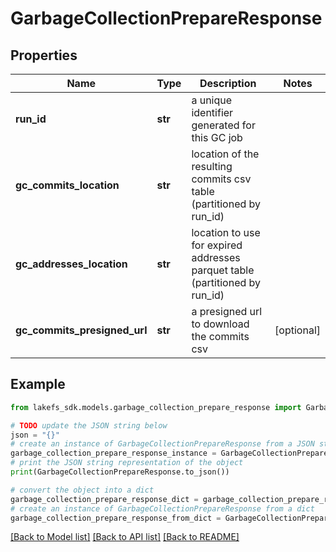 # GarbageCollectionPrepareResponse


## Properties

Name | Type | Description | Notes
------------ | ------------- | ------------- | -------------
**run_id** | **str** | a unique identifier generated for this GC job | 
**gc_commits_location** | **str** | location of the resulting commits csv table (partitioned by run_id) | 
**gc_addresses_location** | **str** | location to use for expired addresses parquet table (partitioned by run_id) | 
**gc_commits_presigned_url** | **str** | a presigned url to download the commits csv | [optional] 

## Example

```python
from lakefs_sdk.models.garbage_collection_prepare_response import GarbageCollectionPrepareResponse

# TODO update the JSON string below
json = "{}"
# create an instance of GarbageCollectionPrepareResponse from a JSON string
garbage_collection_prepare_response_instance = GarbageCollectionPrepareResponse.from_json(json)
# print the JSON string representation of the object
print(GarbageCollectionPrepareResponse.to_json())

# convert the object into a dict
garbage_collection_prepare_response_dict = garbage_collection_prepare_response_instance.to_dict()
# create an instance of GarbageCollectionPrepareResponse from a dict
garbage_collection_prepare_response_from_dict = GarbageCollectionPrepareResponse.from_dict(garbage_collection_prepare_response_dict)
```
[[Back to Model list]](../README.md#documentation-for-models) [[Back to API list]](../README.md#documentation-for-api-endpoints) [[Back to README]](../README.md)


